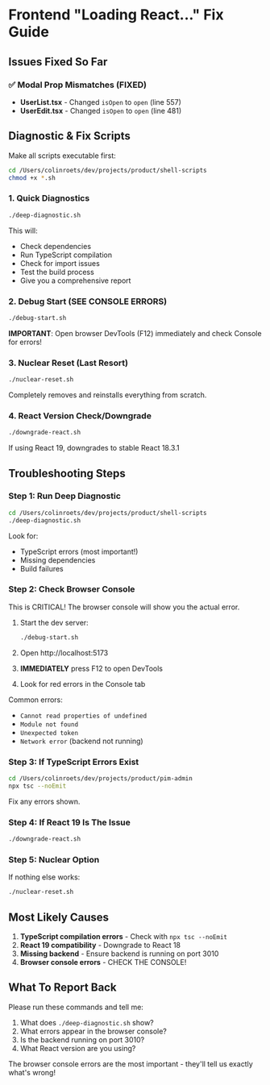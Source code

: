# Frontend "Loading React..." Fix Guide

## Issues Fixed So Far

### ✅ Modal Prop Mismatches (FIXED)
- **UserList.tsx** - Changed `isOpen` to `open` (line 557)
- **UserEdit.tsx** - Changed `isOpen` to `open` (line 481)

## Diagnostic & Fix Scripts

Make all scripts executable first:
```bash
cd /Users/colinroets/dev/projects/product/shell-scripts
chmod +x *.sh
```

### 1. Quick Diagnostics
```bash
./deep-diagnostic.sh
```
This will:
- Check dependencies
- Run TypeScript compilation
- Check for import issues
- Test the build process
- Give you a comprehensive report

### 2. Debug Start (SEE CONSOLE ERRORS)
```bash
./debug-start.sh
```
**IMPORTANT**: Open browser DevTools (F12) immediately and check Console for errors!

### 3. Nuclear Reset (Last Resort)
```bash
./nuclear-reset.sh
```
Completely removes and reinstalls everything from scratch.

### 4. React Version Check/Downgrade
```bash
./downgrade-react.sh
```
If using React 19, downgrades to stable React 18.3.1

## Troubleshooting Steps

### Step 1: Run Deep Diagnostic
```bash
cd /Users/colinroets/dev/projects/product/shell-scripts
./deep-diagnostic.sh
```
Look for:
- TypeScript errors (most important!)
- Missing dependencies
- Build failures

### Step 2: Check Browser Console
This is CRITICAL! The browser console will show you the actual error.

1. Start the dev server:
   ```bash
   ./debug-start.sh
   ```

2. Open http://localhost:5173

3. **IMMEDIATELY** press F12 to open DevTools

4. Look for red errors in the Console tab

Common errors:
- `Cannot read properties of undefined`
- `Module not found`
- `Unexpected token`
- `Network error` (backend not running)

### Step 3: If TypeScript Errors Exist
```bash
cd /Users/colinroets/dev/projects/product/pim-admin
npx tsc --noEmit
```
Fix any errors shown.

### Step 4: If React 19 Is The Issue
```bash
./downgrade-react.sh
```

### Step 5: Nuclear Option
If nothing else works:
```bash
./nuclear-reset.sh
```

## Most Likely Causes

1. **TypeScript compilation errors** - Check with `npx tsc --noEmit`
2. **React 19 compatibility** - Downgrade to React 18
3. **Missing backend** - Ensure backend is running on port 3010
4. **Browser console errors** - CHECK THE CONSOLE!

## What To Report Back

Please run these commands and tell me:

1. What does `./deep-diagnostic.sh` show?
2. What errors appear in the browser console?
3. Is the backend running on port 3010?
4. What React version are you using?

The browser console errors are the most important - they'll tell us exactly what's wrong!
